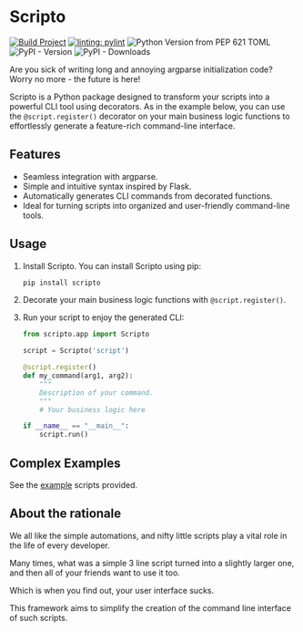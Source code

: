 # Scripto
[![Build Project](https://github.com/rhron255/Scripto/actions/workflows/python-build.yaml/badge.svg)](https://github.com/rhron255/Scripto/actions/workflows/python-build.yaml)
[![linting: pylint](https://img.shields.io/badge/linting-pylint-yellowgreen)](https://github.com/pylint-dev/pylint)
![Python Version from PEP 621 TOML](https://img.shields.io/python/required-version-toml?tomlFilePath=https%3A%2F%2Fraw.githubusercontent.com%2Frhron255%2Fscripto%2Fmain%2Fpyproject.toml)
![PyPI - Version](https://img.shields.io/pypi/v/scripto)
![PyPI - Downloads](https://img.shields.io/pypi/dm/scripto)


Are you sick of writing long and annoying argparse initialization code?
Worry no more - the future is here!

Scripto is a Python package designed to transform your scripts into a powerful CLI tool using decorators.
As in the example below, you can use the `@script.register()` decorator on your main business logic functions
to effortlessly generate a feature-rich command-line interface.

## Features

- Seamless integration with argparse.
- Simple and intuitive syntax inspired by Flask.
- Automatically generates CLI commands from decorated functions.
- Ideal for turning scripts into organized and user-friendly command-line tools.

## Usage

1. Install Scripto.
   You can install Scripto using pip:
    ```bash
    pip install scripto
    ```

2. Decorate your main business logic functions with `@script.register()`.
3. Run your script to enjoy the generated CLI:

    ```python
    from scripto.app import Scripto
    
    script = Scripto('script')
    
    @script.register()
    def my_command(arg1, arg2):
        """
        Description of your command.
        """
        # Your business logic here
    
    if __name__ == "__main__":
        script.run()
    ```

## Complex Examples

See the [example](https://github.com/rhron255/Scripto/tree/main/exmaples) scripts provided.

## About the rationale

We all like the simple automations, and nifty little scripts play a vital role in the life of every developer.

Many times, what was a simple 3 line script turned into a slightly larger one,
and then all of your friends want to use it too.

Which is when you find out, your user interface sucks.

This framework aims to simplify the creation of the command line interface of such scripts.
